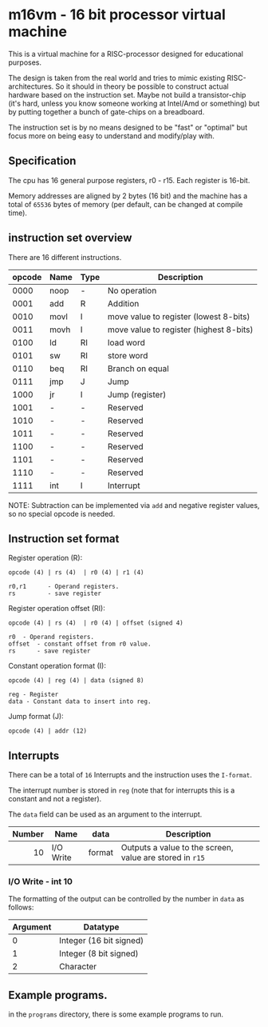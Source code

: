 m16vm - 16 bit processor virtual machine
========================================

This is a virtual machine for a RISC-processor designed for educational purposes.

The design is taken from the real world and tries to mimic existing RISC-architectures. So it should in theory be possible to construct actual hardware based on the instruction set. Maybe not build a transistor-chip (it's hard, unless you know someone working at Intel/Amd or something) but by putting together a bunch of gate-chips on a breadboard.

The instruction set is by no means designed to be "fast" or "optimal" but focus more on being easy to understand and modify/play with.

Specification
-------------

The cpu has 16 general purpose registers, r0 - r15. Each register is 16-bit.

Memory addresses are aligned by 2 bytes (16 bit) and the machine has a total of `65536` bytes of memory (per default, can be changed at compile time).

instruction set overview
------------------------

There are 16 different instructions.

| opcode | Name | Type | Description                             |
|--------|------|------|-----------------------------------------|
| 0000   | noop | \-   | No operation                            |
| 0001   | add  | R    | Addition                                |
| 0010   | movl | I    | move value to register (lowest 8-bits)  |
| 0011   | movh | I    | move value to register (highest 8-bits) |
| 0100   | ld   | RI   | load word                               |
| 0101   | sw   | RI   | store word                              |
| 0110   | beq  | RI   | Branch on equal                         |
| 0111   | jmp  | J    | Jump                                    |
| 1000   | jr   | I    | Jump (register)                         |
| 1001   | \-   | \-   | Reserved                                |
| 1010   | \-   | \-   | Reserved                                |
| 1011   | \-   | \-   | Reserved                                |
| 1100   | \-   | \-   | Reserved                                |
| 1101   | \-   | \-   | Reserved                                |
| 1110   | \-   | \-   | Reserved                                |
| 1111   | int  | I    | Interrupt                               |

NOTE: Subtraction can be implemented via `add` and negative register values, so no special opcode is needed.

Instruction set format
----------------------

Register operation (R):

```
opcode (4) | rs (4)  | r0 (4) | r1 (4)

r0,r1      - Operand registers.
rs         - save register
```

Register operation offset (RI):

```
opcode (4) | rs (4)  | r0 (4) | offset (signed 4)

r0  - Operand registers.
offset  - constant offset from r0 value.
rs      - save register
```

Constant operation format (I):

```
opcode (4) | reg (4) | data (signed 8)

reg - Register
data - Constant data to insert into reg.
```

Jump format (J):

```
opcode (4) | addr (12)
```

Interrupts
----------

There can be a total of `16` Interrupts and the instruction uses the `I-format`.

The interrupt number is stored in `reg` (note that for interrupts this is a constant and not a register).

The `data` field can be used as an argument to the interrupt.

| Number | Name      | data   | Description                                              |
|-------:|-----------|--------|----------------------------------------------------------|
|     10 | I/O Write | format | Outputs a value to the screen, value are stored in `r15` |

### I/O Write - int 10

The formatting of the output can be controlled by the number in `data` as follows:

| Argument | Datatype                |
|----------|-------------------------|
| 0        | Integer (16 bit signed) |
| 1        | Integer (8 bit signed)  |
| 2        | Character               |

Example programs.
-----------------

in the `programs` directory, there is some example programs to run.
